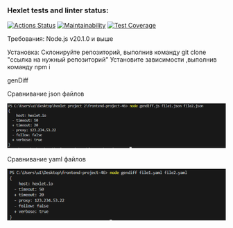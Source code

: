 ### Hexlet tests and linter status:
[![Actions Status](https://github.com/evaanov/frontend-project-46/actions/workflows/hexlet-check.yml/badge.svg)](https://github.com/evaanov/frontend-project-46/actions)   [![Maintainability](https://api.codeclimate.com/v1/badges/bf7c51d15cb48fe8d8ef/maintainability)](https://codeclimate.com/github/evaanov/frontend-project-46/maintainability)   [![Test Coverage](https://api.codeclimate.com/v1/badges/bf7c51d15cb48fe8d8ef/test_coverage)](https://codeclimate.com/github/evaanov/frontend-project-46/test_coverage)

Требования: Node.js v20.1.0 и выше

Установка: Склонируйте репозиторий, выполнив команду git clone "ссылка на нужный репозиторий" Установите зависимости ,выполнив команду npm i

genDiff

Сравнивание json файлов

![Alt text](image.png)

Сравнивание yaml файлов

![Alt text](image-1.png)